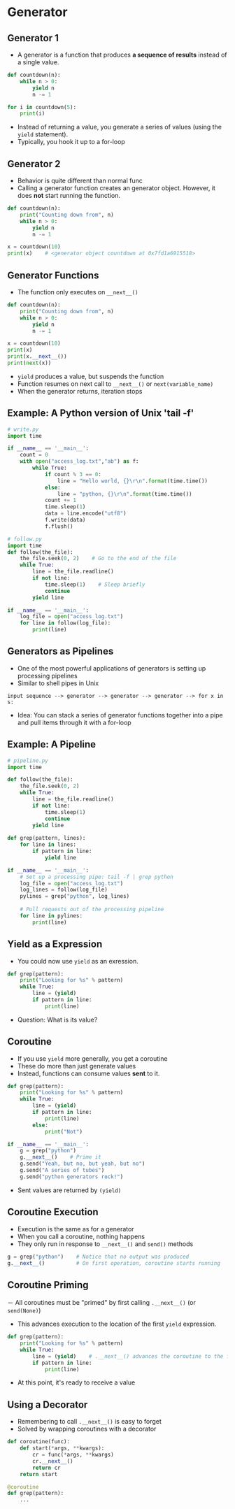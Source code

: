 # Generator

## Generator 1

- A generator is a function that produces **a sequence of results** instead of a single value.

```python
def countdown(n):
    while n > 0:
        yield n
        n -= 1

for i in countdown(5):
    print(i)
```

- Instead of returning a value, you generate a series of values (using the `yield` statement).
- Typically, you hook it up to a for-loop

## Generator 2

- Behavior is quite different than normal func
- Calling a generator function creates an generator object. However, it does **not** start running the function.

```python
def countdown(n):
    print("Counting down from", n)
    while n > 0:
        yield n
        n -= 1

x = countdown(10)
print(x)    # <generator object countdown at 0x7fd1a6915518>
```

## Generator Functions

- The function only executes  on `__next__()` 

```python
def countdown(n):
    print("Counting down from", n)
    while n > 0:
        yield n
        n -= 1

x = countdown(10)
print(x)
print(x.__next__())
print(next(x))
```

- `yield` produces a value, but suspends the function
- Function resumes on next call to `__next__()` or `next(variable_name)`
- When the generator returns, iteration stops

## Example: A Python version of Unix 'tail -f'

```python
# write.py
import time

if __name__ == '__main__':
    count = 0
    with open("access_log.txt","ab") as f:
        while True:
            if count % 3 == 0:
                line = "Hello world, {}\r\n".format(time.time())
            else:
                line = "python, {}\r\n".format(time.time())
            count += 1
            time.sleep(1)
            data = line.encode("utf8")
            f.write(data)
            f.flush()

```

```python
# follow.py
import time
def follow(the_file):
    the_file.seek(0, 2)    # Go to the end of the file
    while True:
        line = the_file.readline()
        if not line:
            time.sleep(1)    # Sleep briefly
            continue
        yield line

if __name__ == '__main__':
    log_file = open("access_log.txt")
    for line in follow(log_file):
        print(line)

```

## Generators as Pipelines

- One of the most powerful applications of generators is setting up processing pipelines
- Similar to shell pipes in Unix
```
input sequence --> generator --> generator --> generator --> for x in s:
```
- Idea: You can stack a series of generator functions together into a pipe and pull items through it with a for-loop

## Example: A Pipeline

```python
# pipeline.py
import time

def follow(the_file):
    the_file.seek(0, 2)
    while True:
        line = the_file.readline()
        if not line:
            time.sleep(1)
            continue
        yield line
    
def grep(pattern, lines):
    for line in lines:
        if pattern in line:
            yield line

if __name__ == '__main__':
    # Set up a processing pipe: tail -f | grep python
    log_file = open("access_log.txt")
    log_lines = follow(log_file)
    pylines = grep("python", log_lines)
    
    # Pull requests out of the processing pipeline
    for line in pylines:
        print(line)

```

## Yield as a Expression

- You could now use `yield` as an exression.

```python
def grep(pattern):
    print("Looking for %s" % pattern)
    while True:
        line = (yield)
        if pattern in line:
            print(line)

```

- Question: What is its value?

## Coroutine

- If you use `yield` more generally, you get a coroutine
- These do more than just generate values
- Instead, functions can consume values **sent** to it.

```python
def grep(pattern):
    print("Looking for %s" % pattern)
    while True:
        line = (yield)
        if pattern in line:
            print(line)
        else:
            print("Not")

if __name__ == '__main__':
    g = grep("python")
    g.__next__()    # Prime it
    g.send("Yeah, but no, but yeah, but no")
    g.send("A series of tubes")
    g.send("python generators rock!")
```

- Sent values are returned by `(yield)`

## Coroutine Execution

- Execution is the same as for a generator
- When you call a coroutine, nothing happens
- They only run in response to `__next__()` and `send()` methods

```python
g = grep("python")    # Notice that no output was produced
g.__next__()          # On first operation, coroutine starts running
```

## Coroutine Priming

－ All coroutines must be "primed" by first calling `.__next__()` (or `send(None)`)
- This advances execution to the location of the first `yield` expression.
```python
def grep(pattern):
    print("Looking for %s" % pattern)
    while True:
        line = (yield)    # .__next__() advances the coroutine to the first yield expression
        if pattern in line:
            print(line)
```
- At this point, it's ready to receive a value

## Using a Decorator

- Remembering to call `.__next__()` is easy to forget
- Solved by wrapping coroutines with a decorator

```python
def coroutine(func):
    def start(*args, **kwargs):
        cr = func(*args, **kwargs)
        cr.__next__()
        return cr
    return start

@coroutine
def grep(pattern):
    ...

```



























